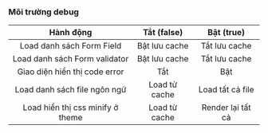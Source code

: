 ### Môi trường debug

|            Hành động             |  Tắt (false)  |    Bật (true)     |
|:--------------------------------:|:-------------:|:-----------------:|
|    Load danh sách Form Field     | Bật lưu cache |   Tắt lưu cache   |
|  Load danh sách Form validator   | Bật lưu cache |   Tắt lưu cache   |
|  Giao diện hiển thị code error   |      Tắt      |        Bật        |
|   Load danh sách file ngôn ngữ   | Load từ cache | Load tất cả file  |
| Load hiển thị css minify ở theme | Load từ cache | Render lại tất cả |
